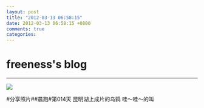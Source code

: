 ```yaml
---
layout: post
title: "2012-03-13 06:58:15"
date: 2012-03-13 06:58:15 +0800
comments: true
categories: 
---
```


# freeness's blog

----------

![](http://okqmqrbgo.bkt.clouddn.com/201203130658151.jpg)

>
\#分享照片\#\#晨跑\#第014天 昆明湖上成片的乌鸦 哇～哇～的叫